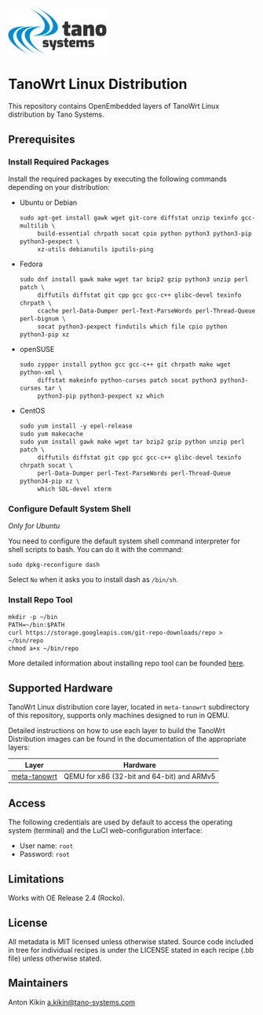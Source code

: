 
<img src="meta-tanowrt/docs/tano-logo.svg?raw=true" width="200">

# TanoWrt Linux Distribution

This repository contains OpenEmbedded layers of TanoWrt Linux distribution by Tano Systems.

## Prerequisites

### Install Required Packages

Install the required packages by executing the following commands depending on your distribution:
- Ubuntu or Debian

    ```shell
    sudo apt-get install gawk wget git-core diffstat unzip texinfo gcc-multilib \
         build-essential chrpath socat cpio python python3 python3-pip python3-pexpect \
         xz-utils debianutils iputils-ping
    ```

- Fedora

    ```shell
    sudo dnf install gawk make wget tar bzip2 gzip python3 unzip perl patch \
         diffutils diffstat git cpp gcc gcc-c++ glibc-devel texinfo chrpath \
         ccache perl-Data-Dumper perl-Text-ParseWords perl-Thread-Queue perl-bignum \
         socat python3-pexpect findutils which file cpio python python3-pip xz
    ```

- openSUSE

    ```shell
    sudo zypper install python gcc gcc-c++ git chrpath make wget python-xml \
         diffstat makeinfo python-curses patch socat python3 python3-curses tar \
         python3-pip python3-pexpect xz which
    ```

- CentOS

    ```shell
    sudo yum install -y epel-release
    sudo yum makecache
    sudo yum install gawk make wget tar bzip2 gzip python unzip perl patch \
         diffutils diffstat git cpp gcc gcc-c++ glibc-devel texinfo chrpath socat \
         perl-Data-Dumper perl-Text-ParseWords perl-Thread-Queue python34-pip xz \
         which SDL-devel xterm
    ```

### Configure Default System Shell

*Only for Ubuntu*

You need to configure the default system shell command interpreter for shell scripts to bash. You can do it with the command:

```shell
sudo dpkg-reconfigure dash
```

Select `No` when it asks you to install dash as `/bin/sh`.

### Install Repo Tool

```shell
mkdir -p ~/bin
PATH=~/bin:$PATH
curl https://storage.googleapis.com/git-repo-downloads/repo > ~/bin/repo
chmod a+x ~/bin/repo
```

More detailed information about installing repo tool can be founded [here](https://gerrit.googlesource.com/git-repo).

## Supported Hardware

TanoWrt Linux distribution core layer, located in `meta-tanowrt` subdirectory of this repository, supports only machines designed to run in QEMU.

Detailed instructions on how to use each layer to build the TanoWrt Distribution images can be found in the documentation of the appropriate layers:

| Layer                      | Hardware                                   |
| -------------------------- | ------------------------------------------ |
| [meta-tanowrt]             | QEMU for x86 (32-bit and 64-bit) and ARMv5 |

[meta-tanowrt]: meta-tanowrt/README.md

## Access

The following credentials are used by default to access the operating system (terminal) and the LuCI web-configuration interface:
* User name: `root`
* Password: `root`

## Limitations

Works with OE Release 2.4 (Rocko).

## License

All metadata is MIT licensed unless otherwise stated. Source code included in tree for individual recipes is under the LICENSE stated in each recipe (.bb file) unless otherwise stated.

## Maintainers

Anton Kikin <a.kikin@tano-systems.com>
